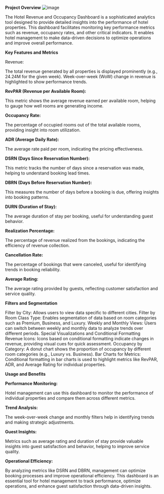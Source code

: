 **Project Overview**
![image](https://github.com/user-attachments/assets/53782e56-edba-451a-8ae7-2ebb21bd8499)


The Hotel Revenue and Occupancy Dashboard is a sophisticated analytics tool designed to provide detailed insights into the performance of hotel properties. This dashboard facilitates monitoring key performance metrics such as revenue, occupancy rates, and other critical indicators. It enables hotel management to make data-driven decisions to optimize operations and improve overall performance.

**Key Features and Metrics**

Revenue:

The total revenue generated by all properties is displayed prominently (e.g., 24.24M for the given week).
Week-over-week (WoW) change in revenue is highlighted to show performance trends.

**RevPAR (Revenue per Available Room):**

This metric shows the average revenue earned per available room, helping to gauge how well rooms are generating income.

**Occupancy Rate:**

The percentage of occupied rooms out of the total available rooms, providing insight into room utilization.

**ADR (Average Daily Rate):**

The average rate paid per room, indicating the pricing effectiveness.

**DSRN (Days Since Reservation Number):**

This metric tracks the number of days since a reservation was made, helping to understand booking lead times.

**DBRN (Days Before Reservation Number):**

This measures the number of days before a booking is due, offering insights into booking patterns.

**DURN (Duration of Stay):**

The average duration of stay per booking, useful for understanding guest behavior.

**Realization Percentage:**

The percentage of revenue realized from the bookings, indicating the efficiency of revenue collection.

**Cancellation Rate:**

The percentage of bookings that were canceled, useful for identifying trends in booking reliability.

**Average Rating:**

The average rating provided by guests, reflecting customer satisfaction and service quality.

**Filters and Segmentation**

Filter by City: Allows users to view data specific to different cities.
Filter by Room Class Type: Enables segmentation of data based on room categories such as Premium, Business, and Luxury.
Weekly and Monthly Views: Users can switch between weekly and monthly data to analyze trends over different periods.
Special Visualizations and Conditional Formatting
Revenue Icons: Icons based on conditional formatting indicate changes in revenue, providing visual cues for quick assessment.
Occupancy by Category: A donut chart shows the proportion of occupancy by different room categories (e.g., Luxury vs. Business).
Bar Charts for Metrics: Conditional formatting in bar charts is used to highlight metrics like RevPAR, ADR, and Average Rating for individual properties.

**Usage and Benefits**

**Performance Monitoring:**

Hotel management can use this dashboard to monitor the performance of individual properties and compare them across different metrics.

**Trend Analysis:**

The week-over-week change and monthly filters help in identifying trends and making strategic adjustments.

**Guest Insights:**

Metrics such as average rating and duration of stay provide valuable insights into guest satisfaction and behavior, helping to improve service quality.

**Operational Efficiency:**

By analyzing metrics like DSRN and DBRN, management can optimize booking processes and improve operational efficiency.
This dashboard is an essential tool for hotel management to track performance, optimize operations, and enhance guest satisfaction through data-driven insights.
